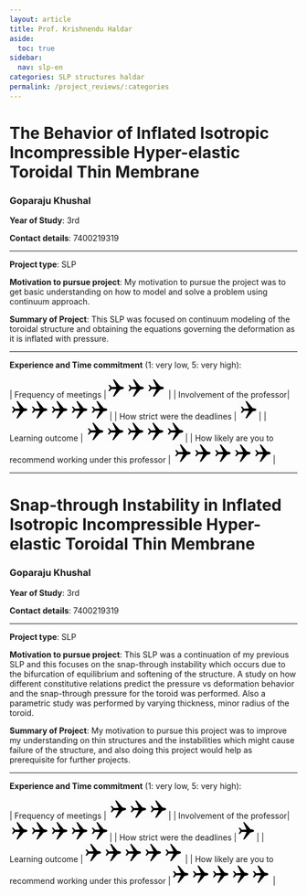 ```yaml
---
layout: article
title: Prof. Krishnendu Haldar
aside:
  toc: true
sidebar:
  nav: slp-en
categories: SLP structures haldar
permalink: /project_reviews/:categories
---
```


# The Behavior of Inflated Isotropic Incompressible Hyper-elastic Toroidal Thin Membrane
### Goparaju Khushal
**Year of Study**: 3rd

**Contact details**: 7400219319

---

**Project type**: SLP

**Motivation to pursue project**: My motivation to pursue the project was to get basic understanding on how to model and solve a problem using continuum approach.

**Summary of Project**: This SLP was focused on continuum modeling of the toroidal structure and obtaining the equations governing the deformation as it is inflated with pressure.


---

**Experience and Time commitment** (1: very low, 5: very high):

[1]:<img src="/assets/plane3.png" width="35"/>

| Frequency of meetings	|<img src="/assets/plane3.png" width="35"/><img src="/assets/plane3.png" width="35"/><img src="/assets/plane3.png" width="35"/> |
| Involvement of the professor|<img src="/assets/plane3.png" width="35"/><img src="/assets/plane3.png" width="35"/><img src="/assets/plane3.png" width="35"/><img src="/assets/plane3.png" width="35"/><img src="/assets/plane3.png" width="35"/>|
| How strict were the deadlines	| <img src="/assets/plane3.png" width="35"/>|
| Learning outcome | <img src="/assets/plane3.png" width="35"/><img src="/assets/plane3.png" width="35"/><img src="/assets/plane3.png" width="35"/><img src="/assets/plane3.png" width="35"/><img src="/assets/plane3.png" width="35"/>|
| How likely are you to recommend working under this professor | <img src="/assets/plane3.png" width="35"/><img src="/assets/plane3.png" width="35"/><img src="/assets/plane3.png" width="35"/><img src="/assets/plane3.png" width="35"/><img src="/assets/plane3.png" width="35"/>|

---

# Snap-through Instability in Inflated Isotropic Incompressible Hyper-elastic Toroidal Thin Membrane
### Goparaju Khushal

**Year of Study**: 3rd

**Contact details**: 7400219319

---

**Project type**: SLP

**Motivation to pursue project**: This SLP was a continuation of my previous SLP and this focuses on the snap-through instability which occurs due to the bifurcation of equilibrium and softening of the structure. A study on how different constitutive relations predict the pressure vs deformation behavior and the snap-through pressure for the toroid was performed. Also a parametric study was performed by varying thickness, minor radius of the toroid.

**Summary of Project**: My motivation to pursue this project was to improve my understanding on thin structures and the instabilities which might cause failure of the structure, and also doing this project would help as prerequisite for further projects.

---

**Experience and Time commitment** (1: very low, 5: very high):

[1]:<img src="/assets/plane3.png" width="35"/>

| Frequency of meetings	| <img src="/assets/plane3.png" width="35"/><img src="/assets/plane3.png" width="35"/><img src="/assets/plane3.png" width="35"/>|
| Involvement of the professor|<img src="/assets/plane3.png" width="35"/><img src="/assets/plane3.png" width="35"/><img src="/assets/plane3.png" width="35"/><img src="/assets/plane3.png" width="35"/><img src="/assets/plane3.png" width="35"/>|
| How strict were the deadlines	|<img src="/assets/plane3.png" width="35"/>|
| Learning outcome |<img src="/assets/plane3.png" width="35"/><img src="/assets/plane3.png" width="35"/><img src="/assets/plane3.png" width="35"/><img src="/assets/plane3.png" width="35"/><img src="/assets/plane3.png" width="35"/> |
| How likely are you to recommend working under this professor |<img src="/assets/plane3.png" width="35"/><img src="/assets/plane3.png" width="35"/><img src="/assets/plane3.png" width="35"/><img src="/assets/plane3.png" width="35"/><img src="/assets/plane3.png" width="35"/> |



